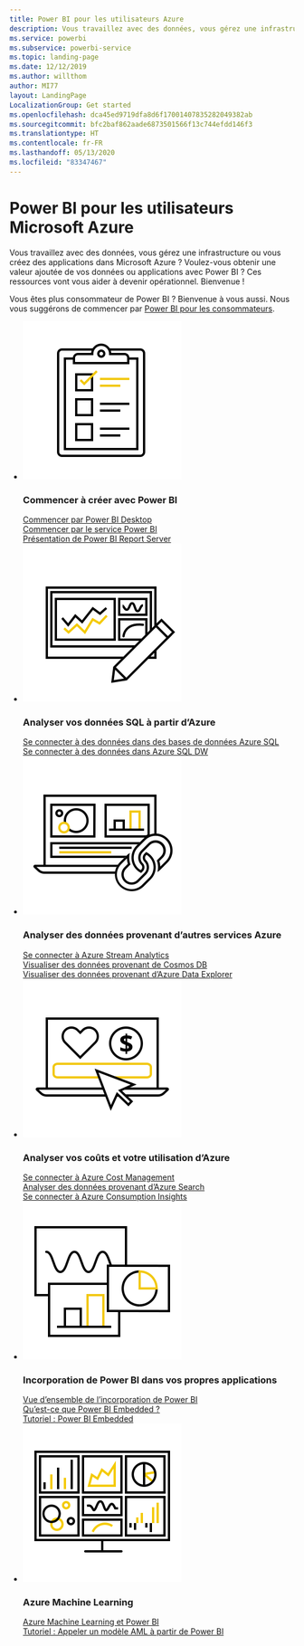 ```yaml
---
title: Power BI pour les utilisateurs Azure
description: Vous travaillez avec des données, vous gérez une infrastructure ou vous créez des applications dans Microsoft Azure ?
ms.service: powerbi
ms.subservice: powerbi-service
ms.topic: landing-page
ms.date: 12/12/2019
ms.author: willthom
author: MI77
layout: LandingPage
LocalizationGroup: Get started
ms.openlocfilehash: dca45ed9719dfa8d6f17001407835282049382ab
ms.sourcegitcommit: bfc2baf862aade6873501566f13c744efdd146f3
ms.translationtype: HT
ms.contentlocale: fr-FR
ms.lasthandoff: 05/13/2020
ms.locfileid: "83347467"
---
```

# <a name="power-bi-for-microsoft-azure-users"></a>Power BI pour les utilisateurs Microsoft Azure 

Vous travaillez avec des données, vous gérez une infrastructure ou vous créez des applications dans Microsoft Azure ? Voulez-vous obtenir une valeur ajoutée de vos données ou applications avec Power BI ? Ces ressources vont vous aider à devenir opérationnel. Bienvenue !

Vous êtes plus consommateur de Power BI ? Bienvenue à vous aussi. Nous vous suggérons de commencer par [Power BI pour les consommateurs](../consumer/index.yml).

<ul class="panelContent cardsF"> 
            <li> 
                  <div class="cardSize"> 
                        <div class="cardPadding"> 
                              <div class="card"> 
                                    <div class="cardImageOuter">
                                          <div class="cardImage">
                                                <img alt="Get started creating with Power BI" src="media/power-bi-creator-landing/power-bi-designer-get-started.svg" data-linktype="relative-path">
                                          </div>
                                    </div>
                                    <div class="cardText"> 
                                          <h3>Commencer à créer avec Power BI</h3> 
                                          <p></p>
                                               <a href="../fundamentals/desktop-what-is-desktop.md">Commencer par Power BI Desktop</a><br/> 
                                               <a href="../fundamentals/power-bi-overview.md">Commencer par le service Power BI</a><br/> 
                                               <a href="../report-server/get-started.md">Présentation de Power BI Report Server</a>
                                    </div> 
                              </div> 
                        </div> 
                  </div> 
            </li>
            <li> 
                  <div class="cardSize"> 
                        <div class="cardPadding"> 
                              <div class="card"> 
                                    <div class="cardImageOuter">
                                          <div class="cardImage">
                                                <img alt="Analyze your SQL data from Azure" src="media/power-bi-creator-landing/power-bi-designer-transform-shape-data.svg" data-linktype="relative-path">
                                          </div>
                                    </div>
                                    <div class="cardText"> 
                                          <h3>Analyser vos données SQL à partir d’Azure</h3> 
                                          <p></p>
                                                <a href="service-azure-sql-database-with-direct-connect.md">Se connecter à des données dans des bases de données Azure SQL</a><br/> 
                                                <a href="service-azure-sql-data-warehouse-with-direct-connect.md">Se connecter à des données dans Azure SQL DW</a> 
                                    </div> 
                              </div> 
                        </div> 
                  </div> 
            </li>
            <li> 
                  <div class="cardSize"> 
                        <div class="cardPadding"> 
                              <div class="card"> 
                                    <div class="cardImageOuter">
                                          <div class="cardImage">
                                                <img alt="Analyze data from other Azure services" src="media/power-bi-creator-landing/power-bi-designer-connect-data.svg" data-linktype="relative-path">
                                          </div>
                                    </div>
                                    <div class="cardText"> 
                                          <h3>Analyser des données provenant d’autres services Azure</h3> 
                                          <p></p>
                                                <a href="https://docs.microsoft.com/azure/stream-analytics/stream-analytics-power-bi-dashboard">Se connecter à Azure Stream Analytics</a><br/> 
                                                <a href="https://docs.microsoft.com/azure/cosmos-db/powerbi-visualize">Visualiser des données provenant de Cosmos DB</a><br/> 
                                                <a href="https://docs.microsoft.com/azure/data-explorer/visualize-power-bi">Visualiser des données provenant d’Azure Data Explorer</a>
                                    </div> 
                              </div> 
                        </div> 
                  </div> 
            </li>
            <li> 
                  <div class="cardSize"> 
                        <div class="cardPadding"> 
                              <div class="card"> 
                                    <div class="cardImageOuter">
                                          <div class="cardImage">
                                                <img alt="Analyze your Azure costs and usage" src="media/power-bi-creator-landing/power-bi-designer-licensing.svg" data-linktype="relative-path">
                                          </div>
                                    </div>
                                    <div class="cardText"> 
                                          <h3>Analyser vos coûts et votre utilisation d’Azure</h3> 
                                          <p></p>
                                                <a href="desktop-connect-azure-cost-management.md">Se connecter à Azure Cost Management</a><br/> 
                                                <a href="service-connect-to-azure-search.md">Analyser des données provenant d’Azure Search</a><br/> 
                                                <a href="desktop-connect-azure-consumption-insights.md">Se connecter à Azure Consumption Insights</a>
                                    </div> 
                              </div> 
                        </div> 
                  </div> 
            </li>
            <li> 
                  <div class="cardSize"> 
                        <div class="cardPadding"> 
                              <div class="card"> 
                                    <div class="cardImageOuter">
                                          <div class="cardImage">
                                                <img alt="Embedding Power BI in your own applications" src="media/power-bi-creator-landing/power-bi-designer-modeling-data-relationships.svg" data-linktype="relative-path">
                                          </div>
                                    </div>
                                    <div class="cardText"> 
                                          <h3>Incorporation de Power BI dans vos propres applications</h3> 
                                          <p></p>
                                                <a href="../developer/embedded/embedding.md">Vue d’ensemble de l’incorporation de Power BI</a><br/>
                                                <a href="../developer/embedded/azure-pbie-what-is-power-bi-embedded.md">Qu’est-ce que Power BI Embedded ?</a><br/> 
                                                <a href="../developer/embedded/embed-sample-for-customers.md">Tutoriel : Power BI Embedded</a> 
                                    </div> 
                              </div> 
                        </div> 
                  </div> 
            </li>
            <li> 
                  <div class="cardSize"> 
                        <div class="cardPadding"> 
                              <div class="card"> 
                                    <div class="cardImageOuter">
                                          <div class="cardImage">
                                                <img alt="Azure Machine Learning" src="media/power-bi-creator-landing/power-bi-designer-create-reports-visuals-dashboards.svg" data-linktype="relative-path">
                                          </div>
                                    </div>
                                    <div class="cardText"> 
                                          <h3>Azure Machine Learning</h3> 
                                          <p></p>
                                                <a href="../transform-model/service-machine-learning-integration.md">Azure Machine Learning et Power BI</a><br/> 
                                                <a href="service-tutorial-invoke-machine-learning-model.md">Tutoriel : Appeler un modèle AML à partir de Power BI</a><br/> 
                                    </div> 
                              </div> 
                        </div> 
                  </div> 
            </li>
</ul>
